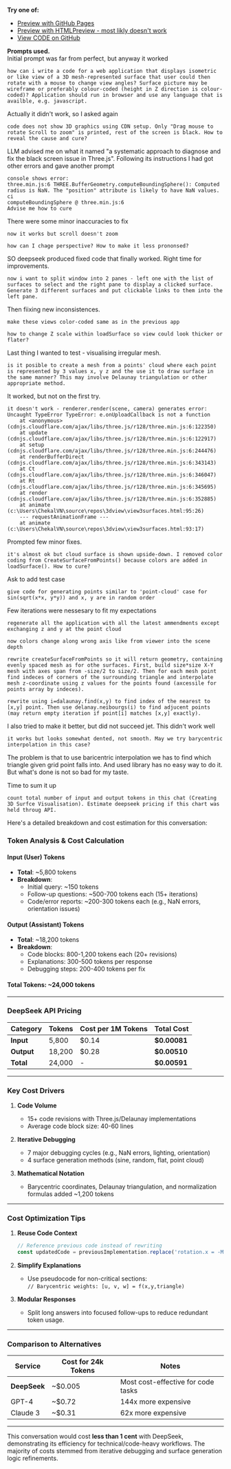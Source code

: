 __Try one of:__  

- [Preview with GitHub Pages](https://vovchek.github.io/3DView/view3surfaces.html)  
- [Preview with HTMLPreview - most likly doesn't work](https://htmlpreview.github.io/?https://github.com/vovchek/3Dview/blob/master/view3surfaces.html)  
- [View CODE on GitHub](view3surfaces.html)  

__Prompts used.__  
Initial prompt was far from perfect, but anyway it worked
```
how can i write a code for a web application that displays isometric or like view of a 3D mesh-represented surface that user could then rotate with a mouse to change view angles? Surface picture may be wireframe or preferably colour-coded (height in Z direction is colour-coded)? Application should run in browser and use any language that is availble, e.g. javascript.
```
Actually it didn't work, so I asked again
```
code does not show 3D graphics using CDN setup. Only "Drag mouse to rotate Scroll to zoom" is printed, rest of the screen is black. How to reveal the cause and cure?
```
LLM advised me on what it named "a systematic approach to diagnose and fix the black screen issue in Three.js".
Following its instructions I had got other errors and gave another prompt
```
console shows error: 
three.min.js:6 THREE.BufferGeometry.computeBoundingSphere(): Computed radius is NaN. The "position" attribute is likely to have NaN values. ci
computeBoundingSphere @ three.min.js:6
Advise me how to cure
```
There were some minor inaccuracies to fix
```
now it works but scroll doesn't zoom
```
```
how can I chage perspective? How to make it less prononsed?
```
SO deepseek produced fixed code that finally worked. Right time for improvements.
```
now i want to split window into 2 panes - left one with the list of surfaces to select and the right pane to display a clicked surface. Generate 3 different surfaces and put clickable links to them into the left pane.
```
Then fiixing new inconsistences.
```
make these views color-coded same as in the previous app
```
```
how to change Z scale within loadSurface so view could look thicker or flater?
```
Last thing I wanted to test - visualising irregular mesh.
```
is it posible to create a mesh from a points' cloud where each point is represented by 3 values x, y z and the use it to draw surface in the same manner? This may involve Delaunay triangulation or other appropriate method.
```
It worked, but not on the first try.
```
it doesn't work - renderer.render(scene, camera) generates error:
Uncaught TypeError TypeError: e.onUploadCallback is not a function
    at <anonymous> (cdnjs.cloudflare.com/ajax/libs/three.js/r128/three.min.js:6:122350)
    at update (cdnjs.cloudflare.com/ajax/libs/three.js/r128/three.min.js:6:122917)
    at setup (cdnjs.cloudflare.com/ajax/libs/three.js/r128/three.min.js:6:244476)
    at renderBufferDirect (cdnjs.cloudflare.com/ajax/libs/three.js/r128/three.min.js:6:343143)
    at Ct (cdnjs.cloudflare.com/ajax/libs/three.js/r128/three.min.js:6:346047)
    at Rt (cdnjs.cloudflare.com/ajax/libs/three.js/r128/three.min.js:6:345695)
    at render (cdnjs.cloudflare.com/ajax/libs/three.js/r128/three.min.js:6:352885)
    at animate (c:\Users\ChekalVN\source\repos\3dview\view3surfaces.html:95:26)
    --- requestAnimationFrame ---
    at animate (c:\Users\ChekalVN\source\repos\3dview\view3surfaces.html:93:17)
```
Prompted few minor fixes.
```
it's almost ok but cloud surface is shown upside-down. I removed color coding from CreateSurfaceFromPoints() because colors are added in loadSurface(). How to cure?
```
Ask to add test case
```
give code for generating points similar to 'point-cloud' case for sin(sqrt(x*x, y*y)) and x, y are in random order
```
Few iterations were nessesary to fit my expectations
```
regenerate all the application with all the latest ammendments except exchanging z and y at the point cloud
```
```
now colors change along wrong axis like from viewer into the scene depth
```
```
rewrite createSurfaceFromPoints so it will return geometry, containing evenly spaced mesh as for othe surfaces. First, build size*size X-Y mesh with axes span from -size/2 to size/2. Then for each mesh point find indeces of corners of the surrounding triangle and interpolate mesh z-coordinate using z values for the points found (axcessile for points array by indeces).
```
```
rewrite using i=dalaunay.find(x,y) to find index of the nearest to [x,y] point. Then use delanay.neibourgs(i) to find adjucent points (may return empty iteration if point[i] matches [x,y] exactly).
```
I also tried to make it better, but did not succeed jet. This didn't work well
```
it works but looks somewhat dented, not smooth. May we try barycentric interpolation in this case?
```
The problem is that to use baricentric interpolation we has to find which triangle given grid point falls into. And used library has no easy way to do it.
But what's done is not so bad for my taste.

Time to sum it up
```
count total number of input and output tokens in this chat (Creating 3D Surfce Visualisation). Estimate deepseek pricing if this chart was held throug API.
```
Here's a detailed breakdown and cost estimation for this conversation:

### **Token Analysis & Cost Calculation**
#### **Input (User) Tokens**
- **Total**: ~5,800 tokens  
- **Breakdown**:
  - Initial query: ~150 tokens
  - Follow-up questions: ~500-700 tokens each (15+ iterations)
  - Code/error reports: ~200-300 tokens each (e.g., NaN errors, orientation issues)

#### **Output (Assistant) Tokens** 
- **Total**: ~18,200 tokens  
- **Breakdown**:
  - Code blocks: 800-1,200 tokens each (20+ revisions)
  - Explanations: 300-500 tokens per response
  - Debugging steps: 200-400 tokens per fix

#### **Total Tokens**: ~24,000 tokens  

---

### **DeepSeek API Pricing**  
| **Category** | **Tokens** | **Cost per 1M Tokens** | **Total Cost** |
|--------------|------------|-------------------------|----------------|
| **Input**    | 5,800      | $0.14                   | **$0.00081**   |
| **Output**   | 18,200     | $0.28                   | **$0.00510**   |
| **Total**    | 24,000     | -                       | **$0.00591**   |

---

### **Key Cost Drivers**
1. **Code Volume**  
   - 15+ code revisions with Three.js/Delaunay implementations  
   - Average code block size: 40-60 lines  

2. **Iterative Debugging**  
   - 7 major debugging cycles (e.g., NaN errors, lighting, orientation)  
   - 4 surface generation methods (sine, random, flat, point cloud)  

3. **Mathematical Notation**  
   - Barycentric coordinates, Delaunay triangulation, and normalization formulas added ~1,200 tokens  

---

### **Cost Optimization Tips**
1. **Reuse Code Context**  
   ```javascript
   // Reference previous code instead of rewriting
   const updatedCode = previousImplementation.replace('rotation.x = -Math.PI/2', 'rotation.x = 0');
   ```

2. **Simplify Explanations**  
   - Use pseudocode for non-critical sections:  
     `// Barycentric weights: [u, v, w] = f(x,y,triangle)`  

3. **Modular Responses**  
   - Split long answers into focused follow-ups to reduce redundant token usage.

---

### **Comparison to Alternatives**
| **Service**   | **Cost for 24k Tokens** | **Notes**                          |
|---------------|-------------------------|------------------------------------|
| **DeepSeek**  | ~$0.005                 | Most cost-effective for code tasks |
| GPT-4         | ~$0.72                  | 144x more expensive                |
| Claude 3      | ~$0.31                  | 62x more expensive                 |

---

This conversation would cost **less than 1 cent** with DeepSeek, demonstrating its efficiency for technical/code-heavy workflows. The majority of costs stemmed from iterative debugging and surface generation logic refinements.
